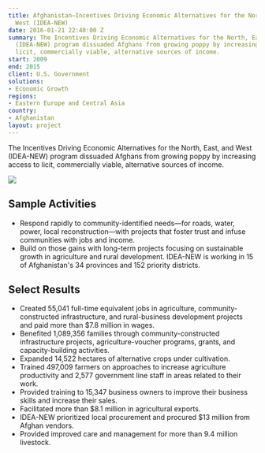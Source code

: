 ```yaml
---
title: Afghanistan—Incentives Driving Economic Alternatives for the North, East, and
  West (IDEA-NEW)
date: 2016-01-21 22:40:00 Z
summary: The Incentives Driving Economic Alternatives for the North, East, and West
  (IDEA-NEW) program dissuaded Afghans from growing poppy by increasing access to
  licit, commercially viable, alternative sources of income.
start: 2009
end: 2015
client: U.S. Government
solutions:
- Economic Growth
regions:
- Eastern Europe and Central Asia
country:
- Afghanistan
layout: project
---
```


The Incentives Driving Economic Alternatives for the North, East, and West (IDEA-NEW) program dissuaded Afghans from growing poppy by increasing access to licit, commercially viable, alternative sources of income.

![][1]

## Sample Activities

* Respond rapidly to community-identified needs—for roads, water, power, local reconstruction—with projects that foster trust and infuse communities with jobs and income.
* Build on those gains with long-term projects focusing on sustainable growth in agriculture and rural development. IDEA-NEW is working in 15 of Afghanistan's 34 provinces and 152 priority districts.

## Select Results

* Created 55,041 full-time equivalent jobs in agriculture, community-constructed infrastructure, and rural-business development projects and paid more than $7.8 million in wages.
* Benefited 1,089,356 families through community-constructed infrastructure projects, agriculture-voucher programs, grants, and capacity-building activities.
* Expanded 14,522 hectares of alternative crops under cultivation.
* Trained 497,009 farmers on approaches to increase agriculture productivity and 2,577 government line staff in areas related to their work.
* Provided training to 15,347 business owners to improve their business skills and increase their sales.
* Facilitated more than $8.1 million in agricultural exports.
* IDEA-NEW prioritized local procurement and procured $13 million from Afghan vendors.
* Provided improved care and management for more than 9.4 million livestock.

[1]: https://assetify-dai.com/projects/ideanewinner.jpg
